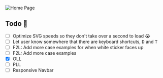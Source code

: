 ![Home Page](https://github.com/norahmaria/rubiks/blob/main/HomePage.png?raw=true)

## Todo 🚀

- [ ] Optimize SVG speeds so they don't take over a second to load 😭
- [ ] Let user know somewhere that there are keyboard shortcuts, <kbd>D</kbd> and <kbd>T</kbd>
- [ ] F2L: Add more case examples for when white sticker faces up
- [ ] F2L: Add more case examples
- [x] OLL
- [ ] PLL
- [ ] Responsive Navbar
